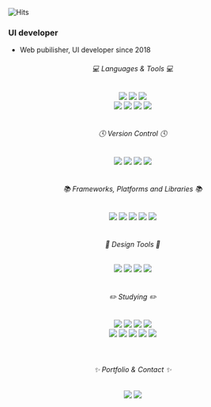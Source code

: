 ![Hits](https://hits.seeyoufarm.com/api/count/incr/badge.svg?url=https%3A%2F%2Fgithub.com%2Fdoh-lee&count_bg=%231b1b1b&title_bg=%231b1b1b&icon=github.svg&icon_color=%23ffffff&title=hits&edge_flat=false)

### UI developer
- Web pubilisher, UI developer since 2018

<div align="center">
  <h6>💻 Languages & Tools 💻</h6>
  <img src="https://img.shields.io/badge/HTML5-E34F26?style=flat-square&logo=HTML5&logoColor=white" />
  <img src="https://img.shields.io/badge/CSS3-1572B6?style=flat-square&logo=CSS3&logoColor=white" />
  <img src="https://img.shields.io/badge/JavaScript-F7DF1E?style=flat-square&logo=JavaScript&logoColor=white" /> 
	<br>
  <img src="https://img.shields.io/badge/Eclipse-2C2255?style=flat-square&logo=Eclipse IDE&logoColor=white" />
  <img src="https://img.shields.io/badge/VS code-5C2D91?style=flat-square&logo=Visual Studio&logoColor=white" />
	<img src="https://img.shields.io/badge/WebStorm-000000?style=flat-square&logo=WebStorm&logoColor=white" />
  <img src="https://img.shields.io/badge/Atom-66595C?style=flat-square&logo=Atom&logoColor=white" />
	<br><br>
	<h6>🕓 Version Control 🕓</h6>
	<img src="https://img.shields.io/badge/Git-F05032?style=flat-square&logo=Git&logoColor=white" />
	<img src="https://img.shields.io/badge/Bitbucket-0047B3?style=flat-square&logo=Bitbucket&logoColor=white" />
	<img src="https://img.shields.io/badge/Atlassian-0052CC?style=flat-square&logo=Atlassian&logoColor=white" />
	<img src="https://img.shields.io/badge/SVN-809CC9?style=flat-square&logo=Subversion&logoColor=white" />
  <br><br>
	<h6>📚 Frameworks, Platforms and Libraries 📚</h6>
	<img src="https://img.shields.io/badge/React-61DAFB?style=flat-square&logo=React&logoColor=white" />
	<img src="https://img.shields.io/badge/Styled Components-DB7093?style=flat-square&logo=Styled Components&logoColor=white" />
  <img src="https://img.shields.io/badge/Sass/Scss-CC6699?style=flat-square&logo=Sass&logoColor=white" />
  <img src="https://img.shields.io/badge/jQuery-0769AD?style=flat-square&logo=jQuery&logoColor=white" />
  <img src="https://img.shields.io/badge/Bootstrap-7952B3?style=flat-square&logo=Bootstrap&logoColor=white" /> 
	<br><br>
  <h6>🎨 Design Tools 🎨</h6>
	<img src="https://img.shields.io/badge/Photoshop-31A8FF?style=flat-square&logo=Adobe Photoshop&logoColor=white" />
	<img src="https://img.shields.io/badge/Illustrator-FF9A00?style=flat-square&logo=Adobe Illustrator&logoColor=white" />
	<img src="https://img.shields.io/badge/Figma-F24E1E?style=flat-square&logo=Figma&logoColor=white" />
	<img src="https://img.shields.io/badge/Zeplin-F69833?style=flat-square&logo=Zeplin&logoColor=white" />
	<br><br>
  <h6>✏️ Studying ✏️</h6>
  <img src="https://img.shields.io/badge/Node-339933?style=flat-square&logo=Node.js&logoColor=white" />
  <img src="https://img.shields.io/badge/Redux-764ABC?style=flat-square&logo=Redux&logoColor=white" />
  <img src="https://img.shields.io/badge/Next-000000?style=flat-square&logo=Next.js&logoColor=white" />
  <img src="https://img.shields.io/badge/TypeScript-3178C6?style=flat-square&logo=TypeScript&logoColor=white" /> <br>
  <img src="https://img.shields.io/badge/Python-3776AB?style=flat-square&logo=Python&logoColor=white" />
  <img src="https://img.shields.io/badge/Firebase-FFCA28?style=flat-square&logo=Firebase&logoColor=white" />
  <img src="https://img.shields.io/badge/Netlify-00C7B7?style=flat-square&logo=Netlify&logoColor=white" />
  <img src="https://img.shields.io/badge/Vercel-000000?style=flat-square&logo=Vercel&logoColor=white" />
	<img src="https://img.shields.io/badge/MongoDB-47A248?style=flat-square&logo=MongoDB&logoColor=white" />
  <br><br><br>
  <h6>✨ Portfolio & Contact ✨</h6>
  <a href="https://www.idohee.com" target="_blank"><img src="https://img.shields.io/badge/Portfoilo-181717?style=flat-square&logo=github&logoColor=white&link=https://www.idohee.com"></a>
  <a href="mailto:dohee.biz@gmail.com"><img src="https://img.shields.io/badge/Gmail-d14836?style=flat-square&logo=Gmail&logoColor=white&link=mailto:dohee.biz@gmail.com"></a>
</div>
